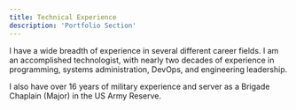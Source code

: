 ```yaml
---
title: Technical Experience
description: 'Portfolio Section'
---
```


I have a wide breadth of experience in several different career fields. I am an accomplished technologist, with nearly two decades of experience in programming, systems administration, DevOps, and engineering leadership.

I also have over 16 years of military experience and server as a Brigade Chaplain (Major) in the US Army Reserve.
